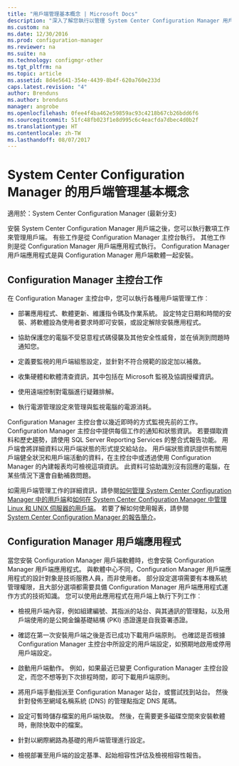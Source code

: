 ```yaml
---
title: "用戶端管理基本概念 | Microsoft Docs"
description: "深入了解您執行以管理 System Center Configuration Manager 用戶端的工作。"
ms.custom: na
ms.date: 12/30/2016
ms.prod: configuration-manager
ms.reviewer: na
ms.suite: na
ms.technology: configmgr-other
ms.tgt_pltfrm: na
ms.topic: article
ms.assetid: 8d4e5641-354e-4439-8b4f-620a760e233d
caps.latest.revision: "4"
author: Brenduns
ms.author: brenduns
manager: angrobe
ms.openlocfilehash: 0fee4f4ba462e59859ac93c4218b67cb26bdd6f6
ms.sourcegitcommit: 51fc48fb023f1e8d995c6c4eacfda7dbec4d0b2f
ms.translationtype: HT
ms.contentlocale: zh-TW
ms.lasthandoff: 08/07/2017
---
```

# <a name="fundamentals-of-client-management-tasks-for-system-center-configuration-manager"></a>System Center Configuration Manager 的用戶端管理基本概念

適用於：System Center Configuration Manager (最新分支)

安裝 System Center Configuration Manager 用戶端之後，您可以執行數項工作來管理用戶端。  有些工作是從 Configuration Manager 主控台執行。 其他工作則是從 Configuration Manager 用戶端應用程式執行。 Configuration Manager 用戶端應用程式是與 Configuration Manager 用戶端軟體一起安裝。

## <a name="configuration-manager-console-tasks"></a>Configuration Manager 主控台工作
 在 Configuration Manager 主控台中，您可以執行各種用戶端管理工作︰  

-   部署應用程式、軟體更新、維護指令碼及作業系統。 設定特定日期和時間的安裝、將軟體設為使用者要求時即可安裝，或設定解除安裝應用程式。  

-   協助保護您的電腦不受惡意程式碼侵襲及其他安全性威脅，並在偵測到問題時通知您。  

-   定義要監視的用戶端組態設定，並針對不符合規範的設定加以補救。  

-   收集硬體和軟體清查資訊，其中包括在 Microsoft 監視及協調授權資訊。  

-   使用遠端控制對電腦進行疑難排解。  

-   執行電源管理設定來管理與監視電腦的電源消耗。  

Configuration Manager 主控台會以幾近即時的方式監視先前的工作。 Configuration Manager 主控台中提供每個工作的通知和狀態資訊。 若要擷取資料和歷史趨勢，請使用 SQL Server Reporting Services 的整合式報告功能。 用戶端會將詳細資料以用戶端狀態的形式提交給站台。  用戶端狀態資訊提供有關用戶端健全狀況和用戶端活動的資料，在主控台中或透過使用 Configuration Manager 的內建報表均可檢視這項資訊。 此資料可協助識別沒有回應的電腦，在某些情況下還會自動補救問題。  

 如需用戶端管理工作的詳細資訊，請參閱[如何管理 System Center Configuration Manager 中的用戶端](../../core/clients/manage/manage-clients.md)和[如何在 System Center Configuration Manager 中管理 Linux 和 UNIX 伺服器的用戶端](../../core/clients/manage/manage-clients-for-linux-and-unix-servers.md)。 若要了解如何使用報表，請參閱   
            [System Center Configuration Manager 的報告簡介](../../core/servers/manage/introduction-to-reporting.md)。  

## <a name="configuration-manager-client-application"></a>Configuration Manager 用戶端應用程式  
 當您安裝 Configuration Manager 用戶端軟體時，也會安裝 Configuration Manager 用戶端應用程式。 與軟體中心不同，Configuration Manager 用戶端應用程式的設計對象是技術服務人員，而非使用者。 部分設定選項需要有本機系統管理權限，且大部分選項都需要具備 Configuration Manager 用戶端應用程式運作方式的技術知識。 您可以使用此應用程式在用戶端上執行下列工作︰  

-   檢視用戶端內容，例如組建編號、其指派的站台、與其通訊的管理點，以及用戶端使用的是公開金鑰基礎結構 (PKI) 憑證還是自我簽署憑證。  

-   確認在第一次安裝用戶端之後是否已成功下載用戶端原則。 也確認是否根據 Configuration Manager 主控台中所設定的用戶端設定，如預期地啟用或停用用戶端設定。  

-   啟動用戶端動作。 例如，如果最近已變更 Configuration Manager 主控台設定，而您不想等到下次排程時間，即可下載用戶端原則。  

-   將用戶端手動指派至 Configuration Manager 站台，或嘗試找到站台。 然後針對發佈至網域名稱系統 (DNS) 的管理點指定 DNS 尾碼。  

-   設定可暫時儲存檔案的用戶端快取。 然後，在需要更多磁碟空間來安裝軟體時，刪除快取中的檔案。  

-   針對以網際網路為基礎的用戶端管理進行設定。  

-   檢視部署至用戶端的設定基準、起始相容性評估及檢視相容性報告。  
